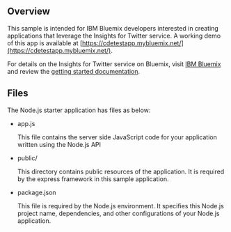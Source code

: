## Overview
This sample is intended for IBM Bluemix developers interested in creating
 applications that leverage the Insights for Twitter service.
A working demo of this app is available at 
[https://cdetestapp.mybluemix.net/](https://cdetestapp.mybluemix.net/).

For details on the Insights for Twitter service on Bluemix, 
visit [IBM Bluemix](https://console.ng.bluemix.net) 
and review the [getting started documentation](https://www.ng.bluemix.net/docs/services/Twitter/index.html).


## Files

The Node.js starter application has files as below:

*   app.js

	This file contains the server side JavaScript code for your application written using the Node.js API

*   public/

	This directory contains public resources of the application. It is required by the express framework in this sample application.

*   package.json

	This file is required by the Node.js environment. It specifies this Node.js project name, dependencies, and other configurations of your Node.js application.




